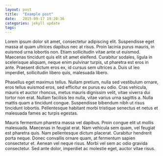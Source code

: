 ```yaml
---
layout: post
title:  "Example post"
date:   2015-09-17 19:20:36
categories: jekyll update
tags:
---
```

 Lorem ipsum dolor sit amet, consectetur adipiscing elit. Suspendisse eget massa at quam ultrices dapibus nec at risus. Proin lacinia purus mauris, in euismod urna lobortis non. Etiam sollicitudin vitae ante ut euismod. Maecenas tincidunt quis elit sit
  amet eleifend. Curabitur sodales, ligula in scelerisque aliquam, neque enim pulvinar turpis, ut pharetra est eros in ante. Praesent dictum eros ex, id cursus sem ultrices a. Duis ut leo imperdiet, sollicitudin libero quis, malesuada libero.

Phasellus eget maximus tellus. Nullam pretium, nulla sed vestibulum ornare, eros tellus euismod eros, sed efficitur ex purus eu odio. Cras vehicula, mauris et auctor rhoncus, metus mauris dignissim velit, vitae viverra dui tortor non erat. Nullam facilisis
  leo nulla, vitae varius urna sagittis a. Nulla mattis quam a tincidunt congue. Suspendisse bibendum nibh ut risus tincidunt lobortis. Pellentesque habitant morbi tristique senectus et netus et malesuada fames ac turpis egestas. 

Mauris fermentum pharetra massa vel dapibus. Proin congue elit ut mollis malesuada. Maecenas in feugiat erat. Nam vehicula sem quam, vel feugiat est pharetra quis. Nam pellentesque dictum placerat. Curabitur hendrerit porta neque. Donec convallis ornare
  quam, at fermentum sapien consectetur et. Aenean vel neque risus. Morbi vel sem ac odio gravida consectetur. Sed ante dolor, imperdiet ac molestie eget, auctor vitae risus.
